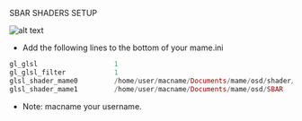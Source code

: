 SBAR SHADERS SETUP

![alt text](https://github.com/MameMess/MAME-MESS-for-Mac-OS-X/blob/master/Shader/SBAR/image.jpeg?raw=true "Screenshot")

* Add the following lines to the bottom of your mame.ini

```elixir
gl_glsl                   1
gl_glsl_filter            1
glsl_shader_mame0         /home/user/macname/Documents/mame/osd/shader/glsl_plain
glsl_shader_mame1         /home/user/macname/Documents/mame/osd/SBAR
```

* Note: macname your username.
